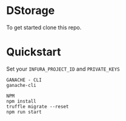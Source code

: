 # DStorage

To get started clone this repo.

# Quickstart
Set your `INFURA_PROJECT_ID` and `PRIVATE_KEYS`

```
GANACHE - CLI
ganache-cli
```

```
NPM
npm install
truffle migrate --reset
npm run start
```

